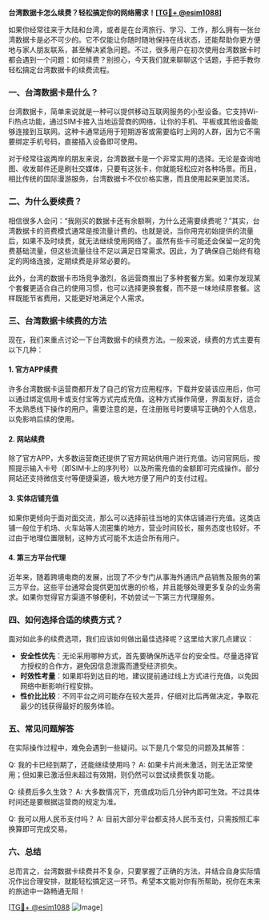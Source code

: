 **台湾数据卡怎么续费？轻松搞定你的网络需求！[[TG💪+ @esim1088](https://t.me/s/esim1088)]**

如果你经常往来于大陆和台湾，或者是在台湾旅行、学习、工作，那么拥有一张台湾数据卡是必不可少的。它不仅能让你随时随地保持在线状态，还能帮助你更方便地与家人朋友联系，甚至解决紧急问题。不过，很多用户在初次使用台湾数据卡时都会遇到一个问题：如何续费？别担心，今天我们就来聊聊这个话题，手把手教你轻松搞定台湾数据卡的续费流程。

### 一、台湾数据卡是什么？

台湾数据卡，简单来说就是一种可以提供移动互联网服务的小型设备。它支持Wi-Fi热点功能，通过SIM卡接入当地运营商的网络，让你的手机、平板或其他设备能够连接到互联网。这种卡通常适用于短期游客或需要临时上网的人群，因为它不需要绑定手机号码，直接插入设备即可使用。

对于经常往返两岸的朋友来说，台湾数据卡是一个非常实用的选择。无论是查询地图、收发邮件还是刷社交媒体，只要有这张卡，你就能轻松应对各种场景。而且，相比传统的国际漫游服务，台湾数据卡不仅价格实惠，而且使用起来更加灵活。

### 二、为什么要续费？

相信很多人会问：“我刚买的数据卡还有余额啊，为什么还需要续费呢？”其实，台湾数据卡的资费模式通常是按流量计费的。也就是说，当你用完初始提供的流量后，如果不及时续费，就无法继续使用网络了。虽然有些卡可能还会保留一定的免费基础流量，但这些流量往往不足以满足日常需求。因此，为了确保自己始终有稳定的网络连接，定期续费是非常必要的。

此外，台湾的数据卡市场竞争激烈，各运营商推出了多种套餐方案。如果你发现某个套餐更适合自己的使用习惯，也可以选择更换套餐，而不是一味地续原套餐。这样既能节省费用，又能更好地满足个人需求。

### 三、台湾数据卡续费的方法

现在，我们来重点讨论一下台湾数据卡的续费方法。一般来说，续费的方式主要有以下几种：

#### 1. 官方APP续费

许多台湾数据卡运营商都开发了自己的官方应用程序。下载并安装该应用后，你可以通过绑定信用卡或支付宝等方式完成充值。这种方式操作简便，界面友好，适合不太熟悉线下操作的用户。需要注意的是，在注册账号时要填写正确的个人信息，以免影响后续的使用。

#### 2. 网站续费

除了官方APP，大多数运营商还提供了官方网站供用户进行充值。访问官网后，按照提示输入卡号（即SIM卡上的序列号）以及所需充值的金额即可完成操作。部分网站还支持微信支付等便捷渠道，极大地方便了用户的支付过程。

#### 3. 实体店铺充值

如果你更倾向于面对面交流，那么可以选择前往当地的实体店铺进行充值。这类店铺一般位于机场、火车站等人流密集的地方，营业时间较长，服务态度也较好。不过由于地理位置限制，这种方式可能不太适合所有用户。

#### 4. 第三方平台代理

近年来，随着跨境电商的发展，出现了不少专门从事海外通讯产品销售及服务的第三方平台。这些平台通常会提供更加优惠的价格，并且能够处理更多复杂的业务需求。如果你觉得官方渠道不够便利，不妨尝试一下第三方代理服务。

### 四、如何选择合适的续费方式？

面对如此多的续费选项，我们应该如何做出最佳选择呢？这里给大家几点建议：

- **安全性优先**：无论采用哪种方式，首先要确保所选平台的安全性。尽量选择官方授权的合作方，避免因信息泄露而遭受经济损失。
- **时效性考量**：如果即将到达目的地，建议提前通过线上方式进行充值，以免因网络中断影响行程安排。
- **性价比比较**：不同平台之间可能存在较大差异，仔细对比后再做决定，争取花最少的钱获得最好的服务体验。

### 五、常见问题解答

在实际操作过程中，难免会遇到一些疑问。以下是几个常见的问题及其解答：

Q: 我的卡已经到期了，还能继续使用吗？
A: 如果卡片尚未激活，则无法正常使用；但如果已激活但未超过有效期，则仍然可以尝试续费恢复功能。

Q: 续费后多久生效？
A: 大多数情况下，充值成功后几分钟内即可生效。不过具体时间还是要根据运营商的规定为准。

Q: 我可以用人民币支付吗？
A: 目前大部分平台都支持人民币支付，只需按照汇率换算即可完成交易。

### 六、总结

总而言之，台湾数据卡续费并不复杂，只要掌握了正确的方法，并结合自身实际情况作出合理安排，就能轻松搞定这一环节。希望本文能对你有所帮助，祝你在未来的旅途中一路畅通无阻！

[[TG💪+ @esim1088](https://t.me/s/esim1088) ![Image](https://i.postimg.cc/4NQfJmqS/Snipaste-2025-05-13-00-14-12.png)]